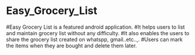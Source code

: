 # Easy_Grocery_List
#Easy Grocery List is a featured android application. 
#It helps users to list and maintain grocery list without any difficulty.
#It also enables the users to share the grocery list created on whatspp, gmail..etc..,.
#Users can mark the items when they are bought and delete them later.
